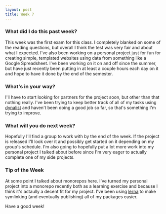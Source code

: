 ```yaml
---
layout: post
title: Week 7
---
```


### What did I do this past week?
This week was the first exam for this class. I completely blanked on some of the reading questions, but overall I think the test was very fair and about what I expected. I've also been working on a personal project just for fun for creating simple, templated websites using data from something like a Google Spreadsheet. I've been working on it on and off since the summer, but have just recently been putting in at least a couple hours each day on it and hope to have it done by the end of the semester.

### What's in your way?
I'll have to start looking for partners for the project soon, but other than that nothing really. I've been trying to keep better track of all of my tasks using [dynalist](https://dynalist.io/) and haven't been doing a good job so far, so that's something I'm trying to improve.

### What will you do next week?
Hopefully I'll find a group to work with by the end of the week. If the project is released I'll look over it and possibly get started on it depending on my group's schedule. I'm also going to hopefully put a lot more work into my personal project I talked about before since I'm very eager to actually complete one of my side projects.

###  Tip of the Week
At some point I talked about monorepos here. I've turned my personal project into a monorepo recently both as a learning exercise and because I think it's actaully a decent fit for my project. I've been using [lerna](https://github.com/lerna/lerna) to make symlinking (and eventually publishing) all of my packages easier.

Have a good week!
